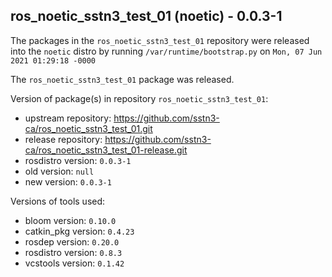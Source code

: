 ## ros_noetic_sstn3_test_01 (noetic) - 0.0.3-1

The packages in the `ros_noetic_sstn3_test_01` repository were released into the `noetic` distro by running `/var/runtime/bootstrap.py` on `Mon, 07 Jun 2021 01:29:18 -0000`

The `ros_noetic_sstn3_test_01` package was released.

Version of package(s) in repository `ros_noetic_sstn3_test_01`:

- upstream repository: https://github.com/sstn3-ca/ros_noetic_sstn3_test_01.git
- release repository: https://github.com/sstn3-ca/ros_noetic_sstn3_test_01-release.git
- rosdistro version: `0.0.3-1`
- old version: `null`
- new version: `0.0.3-1`

Versions of tools used:

- bloom version: `0.10.0`
- catkin_pkg version: `0.4.23`
- rosdep version: `0.20.0`
- rosdistro version: `0.8.3`
- vcstools version: `0.1.42`


